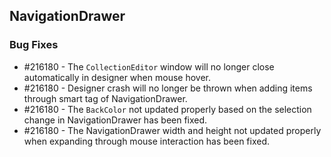 ## NavigationDrawer

### Bug Fixes

* \#216180 - The `CollectionEditor` window will no longer close automatically in designer when mouse hover.
* \#216180 - Designer crash will no longer be thrown when adding items through smart tag of NavigationDrawer.
* \#216180 - The `BackColor` not updated properly based on the selection change in NavigationDrawer has been fixed.
* \#216180 - The NavigationDrawer width and height not updated properly when expanding through mouse interaction has been fixed.